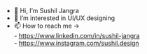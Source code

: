 - 👋 Hi, I’m Sushil Jangra
- 👀 I’m interested in UI/UX designing
- 📫 How to reach me -><br>
      - https://www.linkedin.com/in/sushil-jangra <br>
      - https://www.instagram.com/sushil.design
